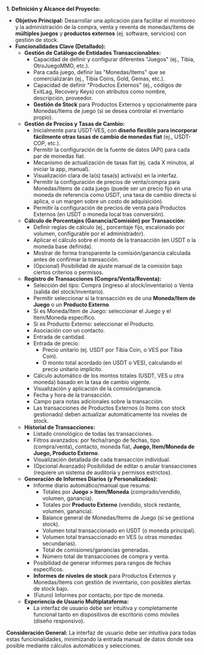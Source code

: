 **1. Definición y Alcance del Proyecto:**

*   **Objetivo Principal:** Desarrollar una aplicación para facilitar el monitoreo y la administración de la compra, venta y reventa de monedas/ítems de **múltiples juegos** y **productos externos** (ej. software, servicios) con gestión de stock.
*   **Funcionalidades Clave (Detallado):**
    *   **Gestión de Catálogo de Entidades Transaccionables:**
        *   Capacidad de definir y configurar diferentes "Juegos" (ej., Tibia, OtroJuegoMMO, etc.).
        *   Para cada juego, definir las "Monedas/Items" que se comercializarán (ej., Tibia Coins, Gold, Gemas, etc.).
        *   Capacidad de definir "Productos Externos" (ej., códigos de ExitLag, Recovery Keys) con atributos como nombre, descripción, proveedor.
        *   **Gestión de Stock** para Productos Externos y opcionalmente para Monedas/Items de juego (si se desea controlar el inventario propio).
    *   **Gestión de Precios y Tasas de Cambio:**
        *   Inicialmente para USDT-VES, con **diseño flexible para incorporar fácilmente otras tasas de cambio de monedas fiat** (ej., USDT-COP, etc.).
        *   Permitir la configuración de la fuente de datos (API) para cada par de monedas fiat.
        *   Mecanismo de actualización de tasas fiat (ej. cada X minutos, al iniciar la app, manual).
        *   Visualización clara de la(s) tasa(s) activa(s) en la interfaz.
        *   Permitir la configuración de precios de venta/compra para Monedas/Items de cada juego (puede ser un precio fijo en una moneda de referencia como USDT, una tasa de cambio directa si aplica, o un margen sobre un costo de adquisición).
        *   Permitir la configuración de precios de venta para Productos Externos (en USDT o moneda local tras conversión).
    *   **Cálculo de Porcentajes (Ganancia/Comisión) por Transacción:**
        *   Definir reglas de cálculo (ej., porcentaje fijo, escalonado por volumen, configurable por el administrador).
        *   Aplicar el cálculo sobre el monto de la transacción (en USDT o la moneda base definida).
        *   Mostrar de forma transparente la comisión/ganancia calculada antes de confirmar la transacción.
        *   (Opcional) Posibilidad de ajuste manual de la comisión bajo ciertos criterios o permisos.
    *   **Registro de Transacciones (Compra/Venta/Reventa):**
        *   Selección del tipo: Compra (ingreso al stock/inventario) o Venta (salida del stock/inventario).
        *   Permitir seleccionar si la transacción es de una **Moneda/Item de Juego** o un **Producto Externo**.
        *   Si es Moneda/Item de Juego: seleccionar el Juego y el Item/Moneda específico.
        *   Si es Producto Externo: seleccionar el Producto.
        *   Asociación con un contacto.
        *   Entrada de cantidad.
        *   Entrada de precio:
            *   Precio unitario (ej. USDT por Tibia Coin, o VES por Tibia Coin).
            *   O monto total acordado (en USDT o VES), calculando el precio unitario implícito.
        *   Cálculo automático de los montos totales (USDT, VES u otra moneda) basado en la tasa de cambio vigente.
        *   Visualización y aplicación de la comisión/ganancia.
        *   Fecha y hora de la transacción.
        *   Campo para notas adicionales sobre la transacción.
        *   Las transacciones de Productos Externos (o Items con stock gestionado) deben actualizar automáticamente los niveles de stock.
    *   **Historial de Transacciones:**
        *   Listado cronológico de todas las transacciones.
        *   Filtros avanzados: por fecha/rango de fechas, tipo (compra/venta), contacto, moneda fiat, **Juego, Item/Moneda de Juego, Producto Externo**.
        *   Visualización detallada de cada transacción individual.
        *   (Opcional Avanzado) Posibilidad de editar o anular transacciones (requiere un sistema de auditoría y permisos estrictos).
    *   **Generación de Informes Diarios (y Personalizados):**
        *   Informe diario automático/manual que resuma:
            *   Totales por **Juego > Item/Moneda** (comprado/vendido, volumen, ganancia).
            *   Totales por **Producto Externo** (vendido, stock restante, volumen, ganancia).
            *   Balance general de Monedas/Items de Juego (si se gestiona stock).
            *   Volumen total transaccionado en USDT (o moneda principal).
            *   Volumen total transaccionado en VES (u otras monedas secundarias).
            *   Total de comisiones/ganancias generadas.
            *   Número total de transacciones de compra y venta.
        *   Posibilidad de generar informes para rangos de fechas específicos.
        *   **Informes de niveles de stock** para Productos Externos y Monedas/Items con gestión de inventario, con posibles alertas de stock bajo.
        *   (Futuro) Informes por contacto, por tipo de moneda.
    *   **Experiencia de Usuario Multiplataforma:**
        *   La interfaz de usuario debe ser intuitiva y completamente funcional tanto en dispositivos de escritorio como móviles (diseño responsivo).

**Consideración General:** La interfaz de usuario debe ser intuitiva para todas estas funcionalidades, minimizando la entrada manual de datos donde sea posible mediante cálculos automáticos y selecciones. 
